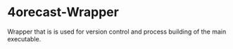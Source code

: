 # 4orecast-Wrapper
Wrapper that is is used for version control and process building of the main executable.
